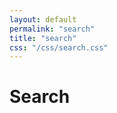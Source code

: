 ```yaml
---
layout: default
permalink: "search"
title: "search"
css: "/css/search.css"
---
```


# Search

<div id="google-custom-search">
<script>
  (function() {
    var cx = '001862994089721764254:cmlhuk43boa';
    var gcse = document.createElement('script');
    gcse.type = 'text/javascript';
    gcse.async = true;
    gcse.src = 'https://cse.google.com/cse.js?cx=' + cx;
    var s = document.getElementsByTagName('script')[0];
    s.parentNode.insertBefore(gcse, s);
  })();
</script>
<gcse:search></gcse:search>
</div>
